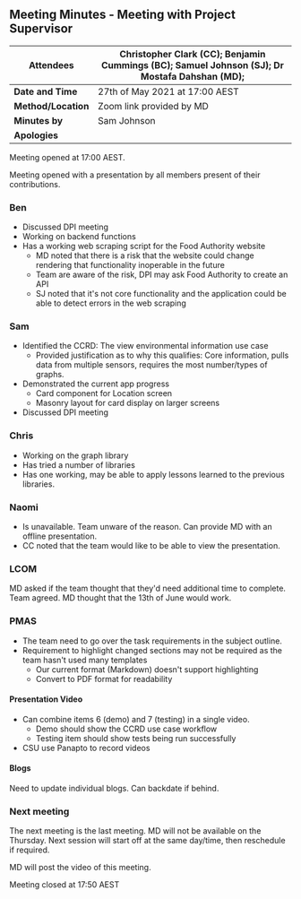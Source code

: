 ## Meeting Minutes - Meeting with Project Supervisor

| **Attendees**       | Christopher Clark (CC); Benjamin Cummings (BC); Samuel Johnson (SJ); Dr Mostafa Dahshan (MD); |
| ------------------- | ------------------------------------------------------------ |
| **Date and Time**   | 27th of May 2021 at 17:00 AEST                               |
| **Method/Location** | Zoom link provided by MD                                     |
| **Minutes by**      | Sam Johnson                                                  |
| **Apologies**       |                                                              |

Meeting opened at 17:00 AEST.

Meeting opened with a presentation by all members present of their contributions.

### Ben

- Discussed DPI meeting
- Working on backend functions 
- Has a working web scraping script for the Food Authority website
  - MD noted that there is a risk that the website could change rendering that functionality inoperable in the future
  - Team are aware of the risk, DPI may ask Food Authority to create an API
  - SJ noted that it's not core functionality and the application could be able to detect errors in the web scraping

### Sam

- Identified the CCRD: The view environmental information use case
  - Provided justification as to why this qualifies: Core information, pulls data from multiple sensors, requires the most number/types of graphs.
- Demonstrated the current app progress
  - Card component for Location screen
  - Masonry layout for card display on larger screens
- Discussed DPI meeting

### Chris

- Working on the graph library
- Has tried a number of libraries
- Has one working, may be able to apply lessons learned to the previous libraries.

### Naomi

- Is unavailable. Team unware of the reason. Can provide MD with an offline presentation.
- CC noted that the team would like to be able to view the presentation.

### LCOM

MD asked if the team thought that they'd need additional time to complete. Team agreed. MD thought that the 13th of June would work.

### PMAS

- The team need to go over the task requirements in the subject outline.
- Requirement to highlight changed sections may not be required as the team hasn't used many templates
  - Our current format (Markdown) doesn't support highlighting
  - Convert to PDF format for readability

#### Presentation Video

- Can combine items 6 (demo) and 7 (testing) in a single video.
  - Demo should show the CCRD use case workflow
  - Testing item should show tests being run successfully
- CSU use Panapto to record videos

#### Blogs

Need to update individual blogs. Can backdate if behind.

### Next meeting 

The next meeting is the last meeting. MD will not be available on the Thursday. Next session will start off at the same day/time, then reschedule if required.

MD will post the video of this meeting.



Meeting closed at 17:50 AEST